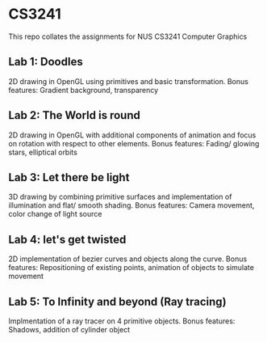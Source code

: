 # CS3241
This repo collates the assignments for NUS CS3241 Computer Graphics

## Lab 1: Doodles
2D drawing in OpenGL using primitives and basic transformation. Bonus features: Gradient background, transparency

## Lab 2: The World is round
2D drawing in OpenGL with additional components of animation and focus on rotation with respect to other elements. Bonus features: Fading/ glowing stars, elliptical orbits

## Lab 3: Let there be light
3D drawing by combining primitive surfaces and implementation of illumination and flat/ smooth shading.  Bonus features: Camera movement, color change of light source

## Lab 4: let's get twisted
2D implementation of bezier curves and objects along the curve. Bonus features: Repositioning of existing points, animation of objects to simulate movement

## Lab 5: To Infinity and beyond (Ray tracing)
Implmentation of a ray tracer on 4 primitive objects. Bonus features: Shadows, addition of cylinder object